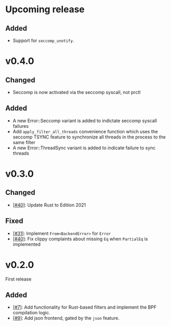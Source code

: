 # Upcoming release

## Added
- Support for `seccomp_unotify`.

# v0.4.0

## Changed
- Seccomp is now activated via the seccomp syscall, not prctl

## Added
- A new Error::Seccomp variant is added to indictate seccomp syscall failures
- Add `apply_filter_all_threads` convenience function which uses the seccomp
  TSYNC feature to synchronize all threads in the process to the same filter
- A new Error::ThreadSync variant is added to indicate failure to sync threads

# v0.3.0

## Changed
- [[#40]](https://github.com/rust-vmm/seccompiler/pull/40): Update Rust
  to Edition 2021

## Fixed

- [[#31]](https://github.com/rust-vmm/seccompiler/issues/31): Implement
  `From<BackendError>` for `Error`
- [[#40]](https://github.com/rust-vmm/seccompiler/pull/40): Fix clippy
  complaints about missing `Eq` when `PartialEq` is implemented

# v0.2.0

First release

## Added

- [[#7]](https://github.com/rust-vmm/seccompiler/pull/7): Add functionality for
  Rust-based filters and implement the BPF compilation logic.
- [[#9]](https://github.com/rust-vmm/seccompiler/pull/9): Add json frontend,
  gated by the `json` feature.
